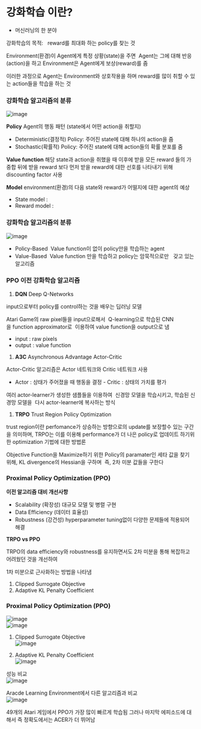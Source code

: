 
# 강화학습 이란?

- 머신러닝의 한 분야

강화학습의 목적: 
 reward를 최대화 하는 policy를 찾는 것

Environment(환경)이 Agent에게 특정 상황(state)을 주면
 Agent는 그에 대해 반응(action)을 하고 Environment은 Agent에게 보상(reward)를 줌

이러한 과정으로 Agent는 Environment와 상호작용을 하며 reward를 많이 취할 수 있는 action들을 학습을 하는 것

### 강화학습 알고리즘의 분류    
![image](https://user-images.githubusercontent.com/81483791/171120444-525a27c0-1bcc-4e62-8ca6-f7d6704feef8.png)

**Policy**
Agent의 행동 패턴 (state에서 어떤 action을 취할지)

- Deterministic(결정적) Policy: 주어진 state에 대해 하나의 action을 줌
- Stochastic(확률적) Policy: 주어진 state에 대해 action들의 확률 분포를 줌

**Value function**
해당 state과 action을 취했을 때 이후에 받을 모든 reward 들의 가중합
뒤에 받을 reward 보다 먼저 받을 reward에 대한 선호를 나타내기 위해 
discounting factor 사용

**Model**
environment(환경)의 다음 state와 reward가 어떨지에 대한 agent의 예상

- State model :
- Reward model :

### 강화학습 알고리즘의 분류    
![image](https://user-images.githubusercontent.com/81483791/171120560-b0c31cd8-0f59-4d7b-be56-9ac0e25d5dbf.png)

- Policy-Based
 Value function이 없이 policy만을 학습하는 agent
- Value-Based
 Value function 만을 학습하고 policy는 암묵적으로만   갖고 있는 알고리즘

### PPO 이전 강화학습 알고리즘

1. **DQN**
Deep Q-Networks

input으로부터 policy를 control하는 것을 배우는 딥러닝 모델

Atari Game의 raw pixel들을 input으로해서 
Q-learning으로 학습된 CNN을 function approximator로 
이용하여 value function을 output으로 냄

- input : raw pixels
- output : value function

1. **A3C**
Asynchronous Advantage Actor-Critic

Actor-Critic 알고리즘은 Actor 네트워크와 Critic 네트워크 사용

- Actor : 상태가 주어졌을 때 행동을 결정 - Critic : 상태의 가치를 평가

여러 actor-learner가 생성한 샘플들을 이용하여 
신경망 모델을 학습시키고, 학습된 신경망 모델을 
다시 actor-learner에 복사하는 방식

1. **TRPO**
Trust Region Policy Optimization

trust region이란 perfomance가 상승하는 방향으로의 update를 보장할수 있는 구간을 의미하며,
TRPO는 이를 이용해 performance가 더 나은 policy로 업데이트 하기위한 optimization 기법에 대한 방법론

Objective Function을 Maximize하기 위한 Policy의 paramater인 세타 값을 찾기 위해, KL divergence의 Hessian을 구하며 
즉, 2차 미분 값들을 구한다

### Proximal Policy Optimization (PPO)

**이전 알고리즘 대비 개선사항**

- Scalability (확장성)
대규모 모델 및 병렬 구현
- Data Efficiency (데이터 효율성)
- Robustness (강건성)
hyperparameter tuning없이 다양한 문제들에 적용되어 해결

**TRPO vs PPO**

TRPO의 data efficiency와 robustness를 유지하면서도
2차 미분을 통해 복잡하고 어려웠던 것을 개선하여

1차 미분으로 근사화하는 방법을 나타냄

1. Clipped Surrogate Objective
2. Adaptive KL Penalty Coefficient

### Proximal Policy Optimization (PPO)    
![image](https://user-images.githubusercontent.com/81483791/171120644-ca374a6f-faf3-42e4-84a9-e8180f283fdc.png)    
![image](https://user-images.githubusercontent.com/81483791/171120700-108b2ba7-ae6b-487c-873b-bea9f797aa11.png)

1. Clipped Surrogate Objective     
![image](https://user-images.githubusercontent.com/81483791/171120749-3cdf540e-9437-4013-b9e6-0472ef313de3.png)

2. Adaptive KL Penalty Coefficient     
![image](https://user-images.githubusercontent.com/81483791/171120787-3a4927ca-a9b6-4e17-a27f-352810c9ae56.png)

성능 비교    
![image](https://user-images.githubusercontent.com/81483791/171120907-46811e87-1b17-480e-97bc-42e27bf7c6fe.png)

Aracde Learning Environment에서 다른 알고리즘과 비교    
![image](https://user-images.githubusercontent.com/81483791/171120967-7b17aad5-44af-46de-b1ca-a18148563be0.png)

49개의 Atari 게임에서 PPO가 가장 많이 빠르게 학습됨 
그러나 마지막 에피소드에 대해서 즉 정확도에서는 ACER가 더 뛰어남
